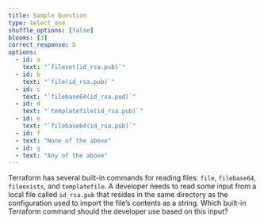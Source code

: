 ```yaml
---
title: Sample Question
type: select_one
shuffle_options: [false]
blooms: [3]
correct_response: b
options:
  - id: a
    text: "`fileset(id_rsa.pub)`"
  - id: b
    text: "`file(id_rsa.pub)`"
  - id: c
    text: "`filebase64(id_rsa.pud)`"
  - id: d
    text: "`templatefile(id_rsa.pub)`"
  - id: e
    text: "`filebase64(id_rsa.pub)`"
  - id: f
  - text: "None of the above"
  - id: g
  - text: "Any of the above"
---
```


Terraform has several built-in commands for reading files: `file`, `filebase64`, `fileexists`, and `templatefile`. A developer needs to read some input from a local file called `id_rsa.pub` that resides in the same directory as the configuration used to import the file’s contents as a string. Which built-in Terraform command should the developer use based on this input?
